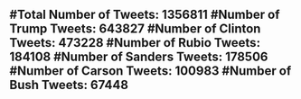 #Total Number of Tweets: 1356811 
#Number of Trump Tweets: 643827
#Number of Clinton Tweets: 473228
#Number of Rubio Tweets: 184108
#Number of Sanders Tweets: 178506
#Number of Carson Tweets: 100983
#Number of Bush Tweets: 67448
---
